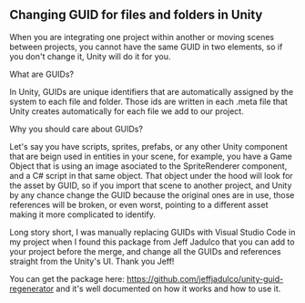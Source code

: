## Changing GUID for files and folders in Unity

When you are integrating one project within another or moving scenes between projects, you cannot have the same GUID in two elements, so if you don't change it, Unity will do it for you.

What are GUIDs? 

In Unity, GUIDs are unique identifiers that are automatically assigned by the system to each file and folder. Those ids are written in each .meta file that Unity creates automatically for each file we add to our project.

Why you should care about GUIDs? 

Let's say you have scripts, sprites, prefabs, or any other Unity component that are beign used in entities in your scene, for example, you have a Game Object that is using an image asociated to the SpriteRenderer component, and a C# script in that same object. That object under the hood will look for the asset by GUID, so if you import that scene to another project, and Unity by any chance change the GUID because the original ones are in use, those references will be broken, or even worst, pointing to a different asset making it more complicated to identify.

Long story short, I was manually replacing GUIDs with Visual Studio Code in my project when I found this package from Jeff Jadulco that you can add to your project before the merge, and change all the GUIDs and references straight from the Unity's UI. 
Thank you Jeff!

You can get the package here: https://github.com/jeffjadulco/unity-guid-regenerator and it's well documented on how it works and how to use it.